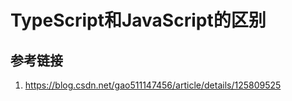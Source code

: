 # TypeScript和JavaScript的区别


## 参考链接
1. https://blog.csdn.net/gao511147456/article/details/125809525